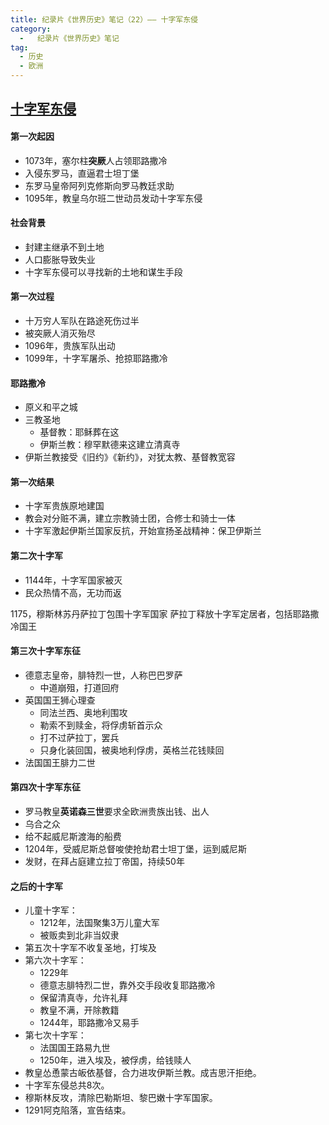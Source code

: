 ```yaml
---
title: 纪录片《世界历史》笔记（22）—— 十字军东侵
category:
  -   纪录片《世界历史》笔记
tag: 
  - 历史
  - 欧洲
---
```


## [十字军东侵](https://www.bilibili.com/bangumi/play/ep517748)

#### 第一次起因
- 1073年，塞尔柱**突厥**人占领耶路撒冷
- 入侵东罗马，直逼君士坦丁堡
- 东罗马皇帝阿列克修斯向罗马教廷求助
- 1095年，教皇乌尔班二世动员发动十字军东侵

#### 社会背景
- 封建主继承不到土地
- 人口膨胀导致失业
- 十字军东侵可以寻找新的土地和谋生手段

#### 第一次过程
- 十万穷人军队在路途死伤过半
- 被突厥人消灭殆尽
- 1096年，贵族军队出动
- 1099年，十字军屠杀、抢掠耶路撒冷


#### 耶路撒冷
- 原义和平之城
- 三教圣地
  - 基督教：耶稣葬在这
  - 伊斯兰教：穆罕默德来这建立清真寺
- 伊斯兰教接受《旧约》《新约》，对犹太教、基督教宽容

#### 第一次结果
- 十字军贵族原地建国
- 教会对分赃不满，建立宗教骑士团，合修士和骑士一体
- 十字军激起伊斯兰国家反抗，开始宣扬圣战精神：保卫伊斯兰

#### 第二次十字军
- 1144年，十字军国家被灭
- 民众热情不高，无功而返

1175，穆斯林苏丹萨拉丁包围十字军国家
萨拉丁释放十字军定居者，包括耶路撒冷国王

#### 第三次十字军东征
- 德意志皇帝，腓特烈一世，人称巴巴罗萨
  - 中道崩殂，打道回府
- 英国国王狮心理查
  - 同法兰西、奥地利围攻
  - 勒索不到赎金，将俘虏斩首示众
  - 打不过萨拉丁，罢兵
  - 只身化装回国，被奥地利俘虏，英格兰花钱赎回
- 法国国王腓力二世

#### 第四次十字军东征
- 罗马教皇**英诺森三世**要求全欧洲贵族出钱、出人
- 乌合之众
- 给不起威尼斯渡海的船费
- 1204年，受威尼斯总督唆使抢劫君士坦丁堡，运到威尼斯
- 发财，在拜占庭建立拉丁帝国，持续50年

#### 之后的十字军
- 儿童十字军：
  - 1212年，法国聚集3万儿童大军
  - 被贩卖到北非当奴隶
- 第五次十字军不收复圣地，打埃及
- 第六次十字军：
  - 1229年
  - 德意志腓特烈二世，靠外交手段收复耶路撒冷
  - 保留清真寺，允许礼拜
  - 教皇不满，开除教籍
  - 1244年，耶路撒冷又易手
- 第七次十字军：
  - 法国国王路易九世
  - 1250年，进入埃及，被俘虏，给钱赎人
- 教皇怂恿蒙古皈依基督，合力进攻伊斯兰教。成吉思汗拒绝。
- 十字军东侵总共8次。
- 穆斯林反攻，清除巴勒斯坦、黎巴嫩十字军国家。
- 1291阿克陷落，宣告结束。
